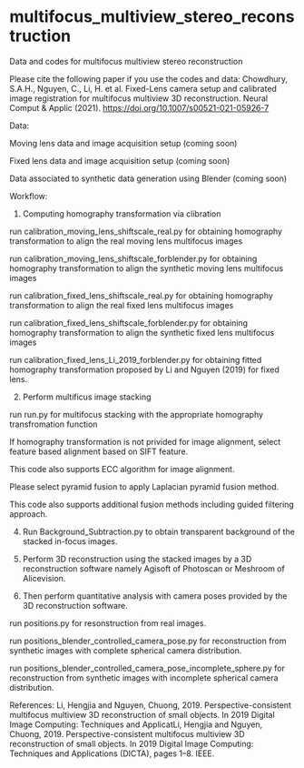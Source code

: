 # multifocus_multiview_stereo_reconstruction
Data and codes for multifocus multiview stereo reconstruction

Please cite the following paper if you use the codes and data:
Chowdhury, S.A.H., Nguyen, C., Li, H. et al. Fixed-Lens camera setup and calibrated image registration for multifocus multiview 3D reconstruction. Neural Comput & Applic (2021). https://doi.org/10.1007/s00521-021-05926-7

Data:

Moving lens data and image acquisition setup (coming soon)

Fixed lens data and image acquisition setup (coming soon)

Data associated to synthetic data generation using Blender (coming soon)

Workflow:

1. Computing homography transformation via clibration

run calibration_moving_lens_shiftscale_real.py for obtaining homography transformation to align the real moving lens multifocus images

run calibration_moving_lens_shiftscale_forblender.py for obtaining homography transformation to align the synthetic moving lens multifocus images

run calibration_fixed_lens_shiftscale_real.py for obtaining homography transformation to align the real fixed lens multifocus images

run calibration_fixed_lens_shiftscale_forblender.py for obtaining homography transformation to align the synthetic fixed lens multifocus images

run calibration_fixed_lens_Li_2019_forblender.py for obtaining fitted homography transformation proposed by Li and Nguyen (2019) for fixed lens.

2. Perform multificus image stacking

run run.py for multifocus stacking with the appropriate homography transfromation function

If homography transformation is not privided for image alignment, select feature based alignment based on SIFT feature.

This code also supports ECC algorithm for image alignment.



Please select pyramid fusion to apply Laplacian pyramid fusion method.

This code also supports additional fusion methods including guided filtering approach.

4. Run Background_Subtraction.py to obtain transparent background of the stacked in-focus images.

5. Perform 3D reconstruction using the stacked images by a 3D reconstruction software namely Agisoft of Photoscan or Meshroom of Alicevision.

6. Then perform quantitative analysis with camera poses provided by the 3D reconstruction software.

run positions.py for resonstruction from real images.

run positions_blender_controlled_camera_pose.py for reconstruction from synthetic images with complete spherical camera distribution.

run positions_blender_controlled_camera_pose_incomplete_sphere.py for reconstruction from synthetic images with incomplete spherical camera distribution.

References:
Li, Hengjia and Nguyen, Chuong, 2019. Perspective-consistent multifocus multiview 3D reconstruction of small objects. In 2019 Digital Image Computing: Techniques and ApplicatLi, Hengjia and Nguyen, Chuong, 2019. Perspective-consistent multifocus multiview 3D reconstruction of small objects. In 2019 Digital Image Computing: Techniques and Applications (DICTA), pages 1–8. IEEE.
